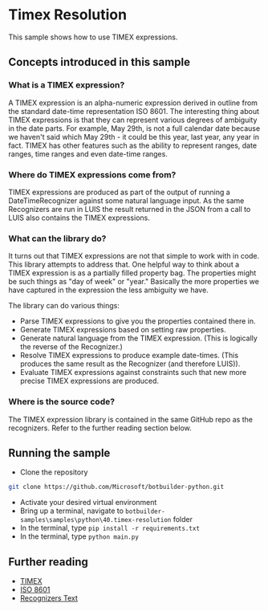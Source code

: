 # Timex Resolution

This sample shows how to use TIMEX expressions.

## Concepts introduced in this sample

### What is a TIMEX expression?

A TIMEX expression is an alpha-numeric expression derived in outline from the standard date-time representation ISO 8601.
The interesting thing about TIMEX expressions is that they can represent various degrees of ambiguity in the date parts. For example, May 29th, is not a
full calendar date because we haven't said which May 29th - it could be this year, last year, any year in fact.
TIMEX has other features such as the ability to represent ranges, date ranges, time ranges and even date-time ranges.

### Where do TIMEX expressions come from?

TIMEX expressions are produced as part of the output of running a DateTimeRecognizer against some natural language input. As the same
Recognizers are run in LUIS the result returned in the JSON from a call to LUIS also contains the TIMEX expressions.

### What can the library do?

It turns out that TIMEX expressions are not that simple to work with in code. This library attempts to address that. One helpful way to
think about a TIMEX expression is as a partially filled property bag. The properties might be such things as "day of week" or "year."
Basically the more properties we have captured in the expression the less ambiguity we have.

The library can do various things:

- Parse TIMEX expressions to give you the properties contained there in.
- Generate TIMEX expressions based on setting raw properties.
- Generate natural language from the TIMEX expression. (This is logically the reverse of the Recognizer.)
- Resolve TIMEX expressions to produce example date-times. (This produces the same result as the Recognizer (and therefore LUIS)).
- Evaluate TIMEX expressions against constraints such that new more precise TIMEX expressions are produced.

### Where is the source code?

The TIMEX expression library is contained in the same GitHub repo as the recognizers. Refer to the further reading section below.

## Running the sample
- Clone the repository
```bash
git clone https://github.com/Microsoft/botbuilder-python.git
```
- Activate your desired virtual environment
- Bring up a terminal, navigate to `botbuilder-samples\samples\python\40.timex-resolution` folder
- In the terminal, type `pip install -r requirements.txt`
- In the terminal, type `python main.py`

## Further reading

- [TIMEX](https://en.wikipedia.org/wiki/TimeML#TIMEX3)
- [ISO 8601](https://en.wikipedia.org/wiki/ISO_8601)
- [Recognizers Text](https://github.com/Microsoft/recognizers-text)
